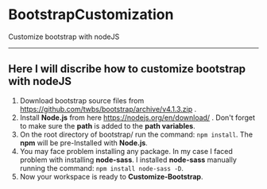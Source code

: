 # BootstrapCustomization
Customize bootstrap with nodeJS


-------------------------------------------------------------------------------------------------
Here I will discribe how to customize bootstrap with nodeJS
-------------------------------------------------------------------------------------------------
1. Download bootstrap source files from https://github.com/twbs/bootstrap/archive/v4.1.3.zip .
2. Install **Node.js** from here https://nodejs.org/en/download/ . Don't forget to make sure the **path** is added to the **path variables**.
3. On the root directory of bootstrap/ run the command: `npm install`. The **npm** will be pre-Installed with **Node.js**.
4. You may face problem installing any package. In my case I faced problem with installing **node-sass**. I installed **node-sass** manually running the command: `npm install node-sass -D`.
5. Now your workspace is ready to **Customize-Bootstrap**.
